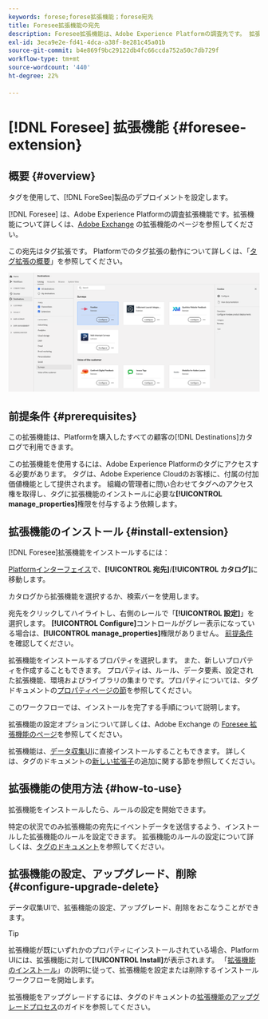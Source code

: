 ```yaml
---
keywords: forese;forese拡張機能；forese宛先
title: Foresee拡張機能の宛先
description: Foresee拡張機能は、Adobe Experience Platformの調査先です。 拡張機能について詳しくは、Adobe Exchange の拡張機能のページを参照してください。
exl-id: 3eca9e2e-fd41-4dca-a38f-8e281c45a01b
source-git-commit: b4e869f9bc29122db4fc66ccda752a50c7db729f
workflow-type: tm+mt
source-wordcount: '440'
ht-degree: 22%

---
```


# [!DNL Foresee] 拡張機能 {#foresee-extension}

## 概要 {#overview}

タグを使用して、[!DNL ForeSee]製品のデプロイメントを設定します。

[!DNL Foresee] は、Adobe Experience Platformの調査拡張機能です。拡張機能について詳しくは、[Adobe Exchange](https://exchange.adobe.com/experiencecloud.details.100164.html) の拡張機能のページを参照してください。

この宛先はタグ拡張です。 Platformでのタグ拡張の動作について詳しくは、「[タグ拡張の概要](../launch-extensions/overview.md)」を参照してください。

![Forese 拡張機能](../../assets/catalog/survey/foresee/catalog.png)

## 前提条件 {#prerequisites}

この拡張機能は、Platformを購入したすべての顧客の[!DNL Destinations]カタログで利用できます。

この拡張機能を使用するには、Adobe Experience Platformのタグにアクセスする必要があります。 タグは、Adobe Experience Cloudのお客様に、付属の付加価値機能として提供されます。 組織の管理者に問い合わせてタグへのアクセス権を取得し、タグに拡張機能のインストールに必要な&#x200B;**[!UICONTROL manage_properties]**&#x200B;権限を付与するよう依頼します。

## 拡張機能のインストール {#install-extension}

[!DNL Foresee]拡張機能をインストールするには：

[Platformインターフェイス](https://platform.adobe.com/)で、**[!UICONTROL 宛先]**/**[!UICONTROL カタログ]**&#x200B;に移動します。

カタログから拡張機能を選択するか、検索バーを使用します。

宛先をクリックしてハイライトし、右側のレールで「**[!UICONTROL 設定]**」を選択します。 **[!UICONTROL Configure]**&#x200B;コントロールがグレー表示になっている場合は、**[!UICONTROL manage_properties]**&#x200B;権限がありません。 [前提条件](#prerequisites)を確認してください。

拡張機能をインストールするプロパティを選択します。 また、新しいプロパティを作成することもできます。 プロパティは、ルール、データ要素、設定された拡張機能、環境およびライブラリの集まりです。プロパティについては、タグドキュメントの[プロパティページの節](../../../tags/ui/administration/companies-and-properties.md#properties-page)を参照してください。

このワークフローでは、インストールを完了する手順について説明します。

拡張機能の設定オプションについて詳しくは、Adobe Exchange の [Foresee 拡張機能のページ](https://exchange.adobe.com/experiencecloud.details.100164.html)を参照してください。

拡張機能は、[データ収集UI](https://experience.adobe.com/#/data-collection/)に直接インストールすることもできます。 詳しくは、タグのドキュメントの[新しい拡張子](../../../tags/ui/managing-resources/extensions/overview.md#add-a-new-extension)の追加に関する節を参照してください。

## 拡張機能の使用方法 {#how-to-use}

拡張機能をインストールしたら、ルールの設定を開始できます。

特定の状況でのみ拡張機能の宛先にイベントデータを送信するよう、インストールした拡張機能のルールを設定できます。 拡張機能のルールの設定について詳しくは、[タグのドキュメント](../../../tags/ui/managing-resources/rules.md)を参照してください。

## 拡張機能の設定、アップグレード、削除 {#configure-upgrade-delete}

データ収集UIで、拡張機能の設定、アップグレード、削除をおこなうことができます。

>[!TIP]
>
>拡張機能が既にいずれかのプロパティにインストールされている場合、Platform UIには、拡張機能に対して&#x200B;**[!UICONTROL Install]**&#x200B;が表示されます。 「[拡張機能のインストール](#install-extension)」の説明に従って、拡張機能を設定または削除するインストールワークフローを開始します。

拡張機能をアップグレードするには、タグのドキュメントの[拡張機能のアップグレードプロセス](../../../tags/ui/managing-resources/extensions/extension-upgrade.md)のガイドを参照してください。
